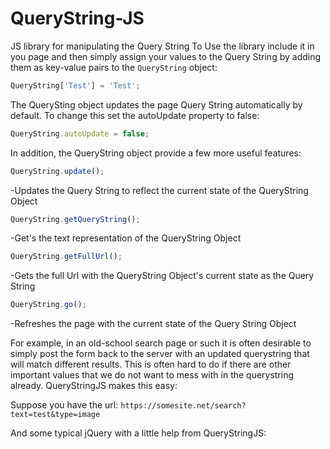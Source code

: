 # QueryString-JS
JS library for manipulating the Query String
To Use the library include it in you page and then simply assign your values to the Query String by adding them as key-value pairs to the ```QueryString``` object:
```javascript
QueryString['Test'] = 'Test';
```
The QuerySting object updates the page Query String automatically by default. To change this set the autoUpdate property to false:
```javascript
QueryString.autoUpdate = false;
```
In addition, the QueryString object provide a few more useful features:
```javascript
QueryString.update();
```
-Updates the Query String to reflect the current state of the QueryString Object
```javascript
QueryString.getQueryString();
```
-Get's the text representation of the QueryString Object
```javascript
QueryString.getFullUrl();
```
-Gets the full Url with the QueryString Object's current state as the Query String
```javascript
QueryString.go();
```
-Refreshes the page with the current state of the Query String Object

For example, in an old-school search page or such it is often desirable to simply post the form back to the server with an updated querystring that will match different results. This is often hard to do if there are other important values that we do not want to mess with in the querystring already. QueryStringJS makes this easy:

Suppose you have the url: ```https://somesite.net/search?text=test&type=image```

And some typical jQuery with a little help from QueryStringJS:
```
  
```

